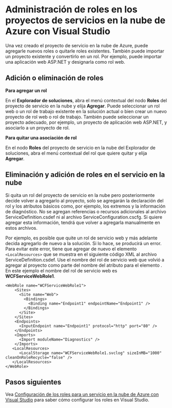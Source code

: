 <properties
   pageTitle="Administración de roles en los proyectos de servicios en la nube de Azure con Visual Studio | Microsoft Azure"
   description="Obtenga información sobre cómo agregar nuevos roles al proyecto de servicio en la nube de Azure o quitarle roles existentes con Visual Studio."
   services="visual-studio-online"
   documentationCenter="na"
   authors="TomArcher"
   manager="douge"
   editor="" />
<tags
   ms.service="multiple"
   ms.devlang="dotnet"
   ms.topic="article"
   ms.tgt_pltfrm="na"
   ms.workload="multiple"
   ms.date="12/19/2015"
   ms.author="tarcher" />

# Administración de roles en los proyectos de servicios en la nube de Azure con Visual Studio

Una vez creado el proyecto de servicio en la nube de Azure, puede agregarle nuevos roles o quitarle roles existentes. También puede importar un proyecto existente y convertirlo en un rol. Por ejemplo, puede importar una aplicación web ASP.NET y designarla como rol web.

## Adición o eliminación de roles

**Para agregar un rol**

En el **Explorador de soluciones**, abra el menú contextual del nodo **Roles** del proyecto de servicio en la nube y elija **Agregar**. Puede seleccionar un rol web o un rol de trabajo existente en la solución actual o bien crear un nuevo proyecto de rol web o rol de trabajo. También puede seleccionar un proyecto adecuado, por ejemplo, un proyecto de aplicación web ASP.NET, y asociarlo a un proyecto de rol.

**Para quitar una asociación de rol**

En el nodo **Roles** del proyecto de servicio en la nube del Explorador de soluciones, abra el menú contextual del rol que quiere quitar y elija **Agregar**.

## Eliminación y adición de roles en el servicio en la nube

Si quita un rol del proyecto de servicio en la nube pero posteriormente decide volver a agregarlo al proyecto, solo se agregarán la declaración del rol y los atributos básicos como, por ejemplo, los extremos y la información de diagnóstico. No se agregan referencias o recursos adicionales al archivo ServiceDefinition.csdef ni al archivo ServiceConfiguration.cscfg. Si quiere agregar esta información, tendrá que volver a agregarla manualmente en estos archivos.

Por ejemplo, es posible que quite un rol de servicio web y más adelante decida agregarlo de nuevo a la solución. Si lo hace, se producirá un error. Para evitar este error, tiene que agregar de nuevo el elemento `<LocalResources>` que se muestra en el siguiente código XML al archivo ServiceDefinition.csdef. Use el nombre del rol de servicio web que volvió a agregar al proyecto como parte del nombre del atributo para el elemento **<LocalStorage>**. En este ejemplo el nombre del rol de servicio web es **WCFServiceWebRole1**.

	<WebRole name="WCFServiceWebRole1">
	    <Sites>
	      <Site name="Web">
	        <Bindings>
	          <Binding name="Endpoint1" endpointName="Endpoint1" />
	        </Bindings>
	      </Site>
	    </Sites>
	    <Endpoints>
	      <InputEndpoint name="Endpoint1" protocol="http" port="80" />
	    </Endpoints>
	    <Imports>
	      <Import moduleName="Diagnostics" />
	    </Imports>
	   <LocalResources>
	      <LocalStorage name="WCFServiceWebRole1.svclog" sizeInMB="1000" cleanOnRoleRecycle="false" />
	   </LocalResources>
	</WebRole>

## Pasos siguientes

Vea [Configuración de los roles para un servicio en la nube de Azure con Visual Studio](vs-azure-tools-configure-roles-for-cloud-service.md) para saber cómo configurar los roles en Visual Studio.

<!---HONumber=AcomDC_1223_2015-->